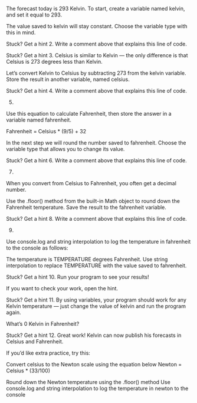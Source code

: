 
The forecast today is 293 Kelvin. To start, create a variable named kelvin, and set it equal to 293.

The value saved to kelvin will stay constant. Choose the variable type with this in mind.


Stuck? Get a hint
2.
Write a comment above that explains this line of code.


Stuck? Get a hint
3.
Celsius is similar to Kelvin — the only difference is that Celsius is 273 degrees less than Kelvin.

Let’s convert Kelvin to Celsius by subtracting 273 from the kelvin variable. Store the result in another variable, named celsius.


Stuck? Get a hint
4.
Write a comment above that explains this line of code.

5.
Use this equation to calculate Fahrenheit, then store the answer in a variable named fahrenheit.

Fahrenheit = Celsius * (9/5) + 32

In the next step we will round the number saved to fahrenheit. Choose the variable type that allows you to change its value.


Stuck? Get a hint
6.
Write a comment above that explains this line of code.

7.
When you convert from Celsius to Fahrenheit, you often get a decimal number.

Use the .floor() method from the built-in Math object to round down the Fahrenheit temperature. Save the result to the fahrenheit variable.


Stuck? Get a hint
8.
Write a comment above that explains this line of code.

9.
Use console.log and string interpolation to log the temperature in fahrenheit to the console as follows:

The temperature is TEMPERATURE degrees Fahrenheit.
Use string interpolation to replace TEMPERATURE with the value saved to fahrenheit.


Stuck? Get a hint
10.
Run your program to see your results!

If you want to check your work, open the hint.


Stuck? Get a hint
11.
By using variables, your program should work for any Kelvin temperature — just change the value of kelvin and run the program again.

What’s 0 Kelvin in Fahrenheit?


Stuck? Get a hint
12.
Great work! Kelvin can now publish his forecasts in Celsius and Fahrenheit.

If you’d like extra practice, try this:

Convert celsius to the Newton scale using the equation below
Newton = Celsius * (33/100)

Round down the Newton temperature using the .floor() method
Use console.log and string interpolation to log the temperature in newton to the console